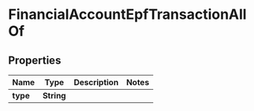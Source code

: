 

# FinancialAccountEpfTransactionAllOf


## Properties

| Name | Type | Description | Notes |
|------------ | ------------- | ------------- | -------------|
|**type** | **String** |  |  |



